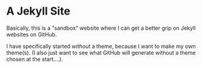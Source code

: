 # A Jekyll Site

Basically, this is a "sandbox" website where I can get a better grip on Jekyll websites on GitHub.

I have specifically started *without* a theme, because I want to make my own theme(s). (I also just want to see what GitHub will generate without a theme chosen at the start....).

